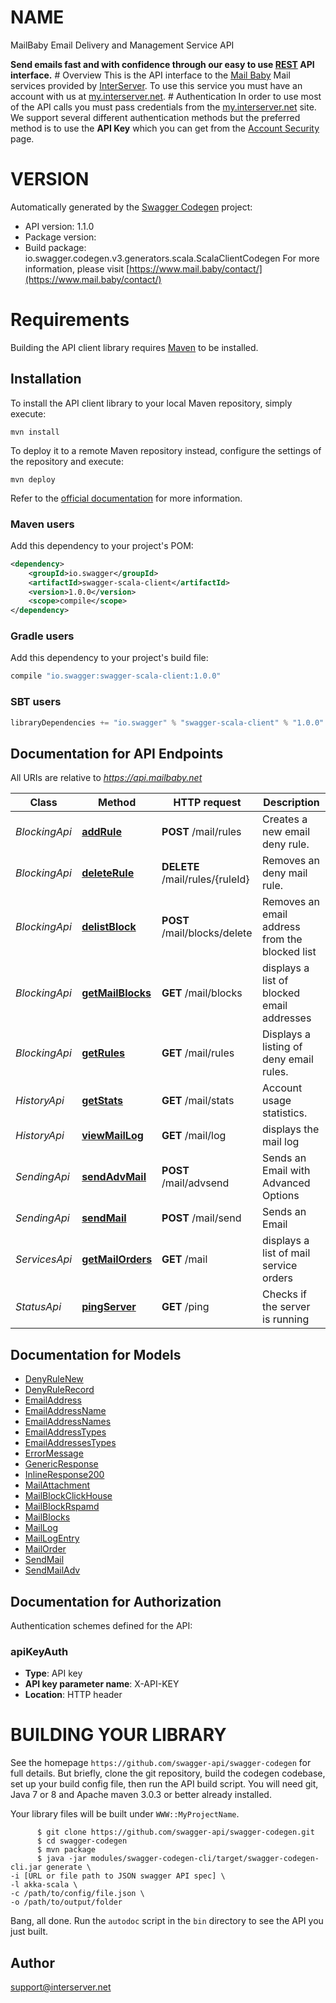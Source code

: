 # NAME

MailBaby Email Delivery and Management Service API

**Send emails fast and with confidence through our easy to use [REST](https://en.wikipedia.org/wiki/Representational_state_transfer) API interface.** # Overview This is the API interface to the [Mail Baby](https//mail.baby/) Mail services provided by [InterServer](https://www.interserver.net). To use this service you must have an account with us at [my.interserver.net](https://my.interserver.net). # Authentication In order to use most of the API calls you must pass credentials from the [my.interserver.net](https://my.interserver.net/) site. We support several different authentication methods but the preferred method is to use the **API Key** which you can get from the [Account Security](https://my.interserver.net/account_security) page. 

# VERSION

Automatically generated by the [Swagger Codegen](https://github.com/swagger-api/swagger-codegen) project:

- API version: 1.1.0
- Package version: 
- Build package: io.swagger.codegen.v3.generators.scala.ScalaClientCodegen
For more information, please visit [https://www.mail.baby/contact/](https://www.mail.baby/contact/)

# Requirements

Building the API client library requires [Maven](https://maven.apache.org/) to be installed.

## Installation

To install the API client library to your local Maven repository, simply execute:

```shell
mvn install
```

To deploy it to a remote Maven repository instead, configure the settings of the repository and execute:

```shell
mvn deploy
```

Refer to the [official documentation](https://maven.apache.org/plugins/maven-deploy-plugin/usage.html) for more information.

### Maven users

Add this dependency to your project's POM:

```xml
<dependency>
    <groupId>io.swagger</groupId>
    <artifactId>swagger-scala-client</artifactId>
    <version>1.0.0</version>
    <scope>compile</scope>
</dependency>
```

### Gradle users

Add this dependency to your project's build file:

```groovy
compile "io.swagger:swagger-scala-client:1.0.0"
```

### SBT users

```scala
libraryDependencies += "io.swagger" % "swagger-scala-client" % "1.0.0"
```

## Documentation for API Endpoints

All URIs are relative to *https://api.mailbaby.net*

Class | Method | HTTP request | Description
------------ | ------------- | ------------- | -------------
*BlockingApi* | [**addRule**](BlockingApi.md#addRule) | **POST** /mail/rules | Creates a new email deny rule.
*BlockingApi* | [**deleteRule**](BlockingApi.md#deleteRule) | **DELETE** /mail/rules/{ruleId} | Removes an deny mail rule.
*BlockingApi* | [**delistBlock**](BlockingApi.md#delistBlock) | **POST** /mail/blocks/delete | Removes an email address from the blocked list
*BlockingApi* | [**getMailBlocks**](BlockingApi.md#getMailBlocks) | **GET** /mail/blocks | displays a list of blocked email addresses
*BlockingApi* | [**getRules**](BlockingApi.md#getRules) | **GET** /mail/rules | Displays a listing of deny email rules.
*HistoryApi* | [**getStats**](HistoryApi.md#getStats) | **GET** /mail/stats | Account usage statistics.
*HistoryApi* | [**viewMailLog**](HistoryApi.md#viewMailLog) | **GET** /mail/log | displays the mail log
*SendingApi* | [**sendAdvMail**](SendingApi.md#sendAdvMail) | **POST** /mail/advsend | Sends an Email with Advanced Options
*SendingApi* | [**sendMail**](SendingApi.md#sendMail) | **POST** /mail/send | Sends an Email
*ServicesApi* | [**getMailOrders**](ServicesApi.md#getMailOrders) | **GET** /mail | displays a list of mail service orders
*StatusApi* | [**pingServer**](StatusApi.md#pingServer) | **GET** /ping | Checks if the server is running

## Documentation for Models

 - [DenyRuleNew](DenyRuleNew.md)
 - [DenyRuleRecord](DenyRuleRecord.md)
 - [EmailAddress](EmailAddress.md)
 - [EmailAddressName](EmailAddressName.md)
 - [EmailAddressNames](EmailAddressNames.md)
 - [EmailAddressTypes](EmailAddressTypes.md)
 - [EmailAddressesTypes](EmailAddressesTypes.md)
 - [ErrorMessage](ErrorMessage.md)
 - [GenericResponse](GenericResponse.md)
 - [InlineResponse200](InlineResponse200.md)
 - [MailAttachment](MailAttachment.md)
 - [MailBlockClickHouse](MailBlockClickHouse.md)
 - [MailBlockRspamd](MailBlockRspamd.md)
 - [MailBlocks](MailBlocks.md)
 - [MailLog](MailLog.md)
 - [MailLogEntry](MailLogEntry.md)
 - [MailOrder](MailOrder.md)
 - [SendMail](SendMail.md)
 - [SendMailAdv](SendMailAdv.md)

## Documentation for Authorization

Authentication schemes defined for the API:
### apiKeyAuth

- **Type**: API key
- **API key parameter name**: X-API-KEY
- **Location**: HTTP header



# BUILDING YOUR LIBRARY

See the homepage `https://github.com/swagger-api/swagger-codegen` for full details.
But briefly, clone the git repository, build the codegen codebase, set up your build
config file, then run the API build script. You will need git, Java 7 or 8 and Apache
maven 3.0.3 or better already installed.

Your library files will be built under `WWW::MyProjectName`.

          $ git clone https://github.com/swagger-api/swagger-codegen.git
          $ cd swagger-codegen
          $ mvn package
          $ java -jar modules/swagger-codegen-cli/target/swagger-codegen-cli.jar generate \
    -i [URL or file path to JSON swagger API spec] \
    -l akka-scala \
    -c /path/to/config/file.json \
    -o /path/to/output/folder

Bang, all done. Run the `autodoc` script in the `bin` directory to see the API
you just built.

## Author

support@interserver.net
